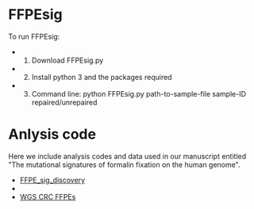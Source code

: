 # FFPEsig

To run FFPEsig:
+ 1. Download FFPEsig.py
+ 2. Install python 3 and the packages required
+ 3. Command line: python FFPEsig.py path-to-sample-file sample-ID repaired/unrepaired

# Anlysis code
Here we include analysis codes and data used in our manuscript entitled "The mutational signatures of formalin fixation on the human genome".
+ [FFPE_sig_discovery](https://qingliguo.github.io/FFPEsig/FFPEsig_discovery.html)
+
+ [WGS CRC FFPEs](https://qingliguo.github.io/FFPEsig/Correcting_FFPEnoise_in_localSequencedWGSdata.html)
